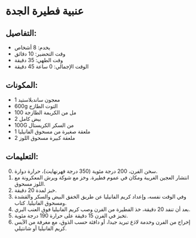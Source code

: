 # عنبية فطيرة الجدة

## التفاصيل:
* يخدم: 8 أشخاص
* وقت التحضير: 10 دقائق
* وقت الطهي: 35 دقيقة
* الوقت الإجمالي: 0 ساعة 45 دقيقة

## المكونات:
* 1 معجون ساندبلاستيد
* 600g التوت الطازج
* 100 مل من الكريمة الطازجة
* 2 بيض كامل
* 100G من السكر الكريستال
* 1 ملعقة صغيرة من مسحوق الفانيليا
* 2 ملعقة كبيرة مسحوق اللوز

## التعليمات:
0. سخن الفرن، 200 درجة مئوية (350 درجة فهرنهايت)، حرارة دوارة.
1. انتشار العجين الغريبة ومكان في عموم فطيرة. وخز مع شوكة ويرش المعكرونة مع اللوز مسحوق.
2. خبز لمدة 20 دقيقة.
3. وفي الوقت نفسه، وإعداد كريم الفانيليا عن طريق الخفق البيض والسكر والقشدة ومسحوق الفانيليا. كتاب.
4. بعد أن تنفد 20 دقيقة، خذ الفطيرة من الفرن وصب كريم الفانيليا فوق العنب البري.
5. تخبز في الفرن 15 دقيقة على حرارة 190 درجة مئوية.
6. إخراج من الفرن وخدمة لاذع تبريد جيدا، أو دافئة حسب الذوق، مع مغرفة من الآيس كريم الفانيليا أو شانتيلي.
